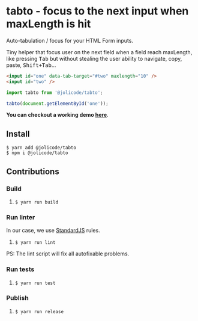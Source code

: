 # tabto - focus to the next input when maxLength is hit

Auto-tabulation / focus for your HTML Form inputs. 

Tiny helper that focus user on the next field when a field reach maxLength, like pressing <kbd>Tab</kbd> but without stealing the user ability to navigate, copy, paste, <kbd>Shift+Tab</kbd>...

```html
<input id="one" data-tab-target="#two" maxlength="10" />
<input id="two" />
```

```javascript
import tabto from '@jolicode/tabto';

tabto(document.getElementById('one'));
```
**You can checkout a working demo [here](https://codesandbox.io/s/jj7ojxw4yw)**.

## Install

```
$ yarn add @jolicode/tabto
$ npm i @jolicode/tabto
```

## Contributions

### Build

1. `$ yarn run build`

### Run linter

In our case, we use [StandardJS](https://standardjs.com/) rules.

1. `$ yarn run lint`

PS: The lint script will fix all autofixable problems.

### Run tests

1. `$ yarn run test`

### Publish

1. `$ yarn run release`